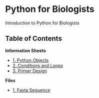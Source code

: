 # Python for Biologists
Introduction to Python for Biologists

## Table of Contents

**Information Sheets**

- [1. Python Objects](https://github.com/Alexhuszagh/Python-for-Biologists/blob/master/Python%20Objects.md)
- [2. Conditions and Loops](https://github.com/Alexhuszagh/Python-for-Biologists/blob/master/Conditions%20and%20Loops.md)
- [3. Primer Design](https://github.com/Alexhuszagh/Python-for-Biologists/blob/master/Primer%20Design.md)

**Files**

- [1. Fasta Sequence](https://github.com/Alexhuszagh/Python-for-Biologists/blob/master/sequence.fasta)
